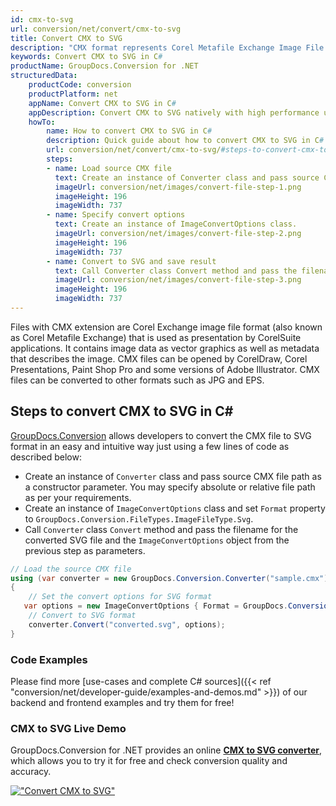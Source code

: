 ```yaml
---
id: cmx-to-svg
url: conversion/net/convert/cmx-to-svg
title: Convert CMX to SVG
description: "CMX format represents Corel Metafile Exchange Image File with .cmx extension. Learn how to convert CMX to SVG file programmatically in C# language using GroupDocs.Conversion for .NET library."
keywords: Convert CMX to SVG in C#
productName: GroupDocs.Conversion for .NET
structuredData:
    productCode: conversion
    productPlatform: net
    appName: Convert CMX to SVG in C#
    appDescription: Convert CMX to SVG natively with high performance using C# language and server side GroupDocs.Conversion for .NET APIs, without the use of any software like Microsoft or Open Office.
    howTo:
        name: How to convert CMX to SVG in C# 
        description: Quick guide about how to convert CMX to SVG in C# with high performance and accuracy.
        url: conversion/net/convert/cmx-to-svg/#steps-to-convert-cmx-to-svg-in-c
        steps:
        - name: Load source CMX file 
          text: Create an instance of Converter class and pass source CMX file path as a constructor parameter. You may specify absolute or relative file path as per your requirements. 
          imageUrl: conversion/net/images/convert-file-step-1.png
          imageHeight: 196
          imageWidth: 737
        - name: Specify convert options 
          text: Create an instance of ImageConvertOptions class.
          imageUrl: conversion/net/images/convert-file-step-2.png
          imageHeight: 196
          imageWidth: 737
        - name: Convert to SVG and save result 
          text: Call Converter class Convert method and pass the filename for the converted HTML file and the ImageConvertOptions object from the previous step as parameters.
          imageUrl: conversion/net/images/convert-file-step-3.png
          imageHeight: 196
          imageWidth: 737
---
```


Files with CMX extension are Corel Exchange image file format (also known as Corel Metafile Exchange) that is used as presentation by CorelSuite applications. It contains image data as vector graphics as well as metadata that describes the image. CMX files can be opened by CorelDraw, Corel Presentations, Paint Shop Pro and some versions of Adobe Illustrator. CMX files can be converted to other formats such as JPG and EPS.

## Steps to convert CMX to SVG in C#

[GroupDocs.Conversion](https://products.groupdocs.com/conversion/net) allows developers to convert the CMX file to SVG format in an easy and intuitive way just using a few lines of code as described below:

* Create an instance of `Converter` class and pass source CMX file path as a constructor parameter. You may specify absolute or relative file path as per your requirements. 
* Create an instance of `ImageConvertOptions` class and set `Format` property to `GroupDocs.Conversion.FileTypes.ImageFileType.Svg`.
* Call `Converter` class `Convert` method and pass the filename for the converted SVG file and the `ImageConvertOptions` object from the previous step as parameters.

```csharp
// Load the source CMX file
using (var converter = new GroupDocs.Conversion.Converter("sample.cmx"))
{
    // Set the convert options for SVG format
   var options = new ImageConvertOptions { Format = GroupDocs.Conversion.FileTypes.ImageFileType.Svg };
    // Convert to SVG format
    converter.Convert("converted.svg", options);
}
```

### Code Examples

Please find more [use-cases and complete C# sources]({{< ref "conversion/net/developer-guide/examples-and-demos.md" >}}) of our backend and frontend examples and try them for free!

### CMX to SVG Live Demo

GroupDocs.Conversion for .NET provides an online [**CMX to SVG converter**](https://products.groupdocs.app/conversion/cmx-to-svg), which allows you to try it for free and check conversion quality and accuracy.

[!["Convert CMX to SVG"](conversion/net/images/convert-to-svg/convert-cmx-to-svg.png)](https://products.groupdocs.app/conversion/cmx-to-svg)